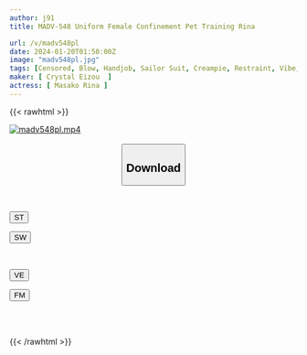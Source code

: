 ```yaml
---
author: j91
title: MADV-548 Uniform Female Confinement Pet Training Rina

url: /v/madv548pl
date: 2024-01-20T01:50:00Z
image: "madv548pl.jpg"
tags: [Censored, Blow, Handjob, Sailor Suit, Creampie, Restraint, Vibe, Solowork, School Girls, Cunnilingus, Electric Massager, Squirting, Deep Throating, School Uniform, Bondage, Facesitting, Confinement, Submissive Woman, Spanking, Back	]
maker: [ Crystal Eizou  ]
actress: [ Masako Rina ]
---
```



{{< rawhtml >}}

<div class="video" data-videoid="m3pbew6JqJFb0OR">
    <a href="javascript:;">
        <img src="/v/madv548pl/madv548pl.jpg" width="WIDTH" height="HEIGHT" alt="madv548pl.mp4" loading="lazy">
    </a>
</div>

<script type="text/javascript" src="https://j91.asia/asset/on-demand-st.js"></script>

<br>
  <link rel="stylesheet" href="https://j91.asia/asset/bs5.css">
  
  <center>
  <button class="btn btn-primary" type="button" data-bs-toggle="collapse" data-bs-target=".multi-collapse" aria-expanded="false" aria-controls="multiCollapseExample1 multiCollapseExample2"><h2>Download</h2></button></center>
</p>
<div class="row">
  <div class="col">
    <div class="collapse multi-collapse" id="multiCollapseExample1">
      <div class="card card-body">
	      	      <br>
<div class="buttons">  
<p><a href="https://streamtape.to/v/m3pbew6JqJFb0OR" target="_blank"><button class="btn-hover color-3"><i class="fa fa-download"></i> ST</button></a></p>
<p><a href="https://flaswish.com/icd2692f82rl" target="_blank"><button class="btn-hover color-2"><i class="fa fa-download"></i> SW</button></a></p></div>
    </div>
  </div>
</div>
  <div class="col">
    <div class="collapse multi-collapse" id="multiCollapseExample2">
      <div class="card card-body">
	      <br>
<div class="buttons">
<p><a href="javascript:;" target="_blank"><button class="btn-hover color-9"><i class="fa fa-download"></i> VE</button></a></p>
<p><a href="javascript:;" target="_blank"><button class="btn-hover color-8"><i class="fa fa-download"></i> FM</button></a></p></div>
<br><br>
      </div>
    </div>
  </div>
</div>

{{< /rawhtml >}}